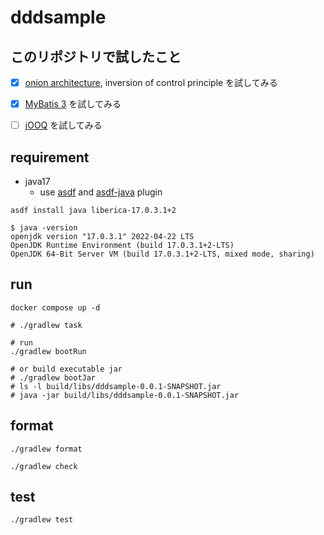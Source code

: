 # dddsample

## このリポジトリで試したこと

- [x] [onion architecture](https://medium.com/expedia-group-tech/onion-architecture-deed8a554423), inversion of control principle を試してみる

- [x] [MyBatis 3](https://mybatis.org/mybatis-3/index.html) を試してみる

- [ ] [jOOQ](https://www.jooq.org/) を試してみる

## requirement

- java17
  - use [asdf](https://asdf-vm.com/guide/getting-started.html) and [asdf-java](https://github.com/halcyon/asdf-java) plugin

```shell
asdf install java liberica-17.0.3.1+2

$ java -version
openjdk version "17.0.3.1" 2022-04-22 LTS
OpenJDK Runtime Environment (build 17.0.3.1+2-LTS)
OpenJDK 64-Bit Server VM (build 17.0.3.1+2-LTS, mixed mode, sharing)
```

## run

```shell
docker compose up -d
```

```shell
# ./gradlew task

# run
./gradlew bootRun

# or build executable jar
# ./gradlew bootJar                            
# ls -l build/libs/dddsample-0.0.1-SNAPSHOT.jar
# java -jar build/libs/dddsample-0.0.1-SNAPSHOT.jar
```

## format

```shell
./gradlew format

./gradlew check
```

## test

```shell
./gradlew test
```
